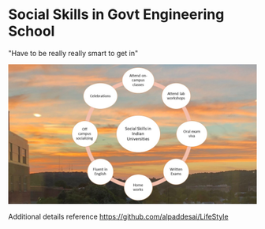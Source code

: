 # Social Skills in Govt Engineering School

"Have to be really really smart to get in"

![image](SocialSkillsIndianUniversities.jpg)

Additional details reference https://github.com/alpaddesai/LifeStyle
